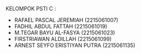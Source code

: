 KELOMPOK PSTI C :

- RAFAEL PASCAL JEREMIAH (2215061007)
- FADHIL ABDUL FATTAH (2215061019)
- M.TEGAR BAYU AL-FASYA (2215061023)
- FIRSTRIAWAN ALDILLAH (2215061099)
- ARNEST SEYFO ERISTIYAN PUTRA (2215061135)
